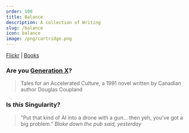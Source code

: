 ```yaml
---
order: 100
title: Balance
description: A collection of Writing
slug: /balance
icon: balance
image: /png/cartridge.png
---
```

[Flickr](/balance/flickr) | [Books](/balance/books)

### Are you [Generation X](/balance/books/generation-x)?

> Tales for an Accelerated Culture, a 1991 novel written by Canadian author Douglas Coupland

### Is _this_ Singularity?

> "Put that kind of AI into a drone with a gun... then yeh, you've got a big problem." _Bloke down the pub said, yesterday_
